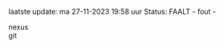 laatste update: 
ma 27-11-2023 19:58   uur 
Status: FAALT - fout - 
<div class="service R">nexus</div><div class="service R">git</div>
